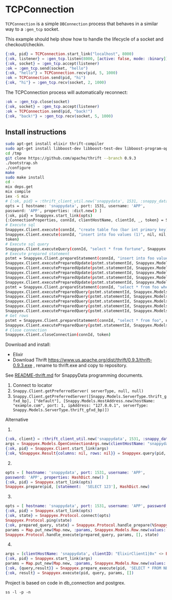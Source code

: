 TCPConnection
=============

`TCPConnection` is a simple `DBConnection` process that behaves in a
similar way to a `:gen_tcp` socket.

This example should help show how to handle the lifecycle of a socket
and checkout/checkin.

```elixir
{:ok, pid} = TCPConnection.start_link("localhost", 8000)
{:ok, listener} = :gen_tcp.listen(8000, [active: false, mode: :binary])
{:ok, socket} = :gen_tcp.accept(listener)
:ok = :gen_tcp.send(socket, "hello")
{:ok, "hello"} = TCPConnection.recv(pid, 5, 1000)
:ok = TCPConnection.send(pid, "hi")
{:ok, "hi"} = :gen_tcp.recv(socket, 2, 1000)
```
The TCPConnection process will automatically reconnect:
```elixir
:ok = :gen_tcp.close(socket)
{:ok, socket} = :gen_tcp.accept(listener)
:ok = TCPConnection.send(pid, "back!")
{:ok, "back!"} = :gen_tcp.recv(socket, 5, 1000)
```

## Install instructions

```bash
sudo apt-get install elixir thrift-compiler
sudo apt-get install libboost-dev libboost-test-dev libboost-program-options-dev libevent-dev automake libtool flex bison pkg-config g++ libssl-dev 
cd /tmp 
git clone https://github.com/apache/thrift --branch 0.9.3
./bootstrap.sh
./configure 
make 
sudo make install
cd - 
mix deps.get
mix compile 
iex -S mix
# {:ok, pid} = :thrift_client_util.new('snappydata', 1531, :snappy_data_service_thrift, [])
opts = [ hostname: 'snappydata', port: 1531, username: 'APP',
password: 'APP', properties: :dict.new() ]
{:ok, pid} = Snappyex.start_link(opts)
{:ConnectionProperties, connId, clientHostName, clientId, _, token} = Snappyex.Client.openConnection(Snappyex.Models.OpenConnectionArgs.new(clientHostName: 'snappydata', clientID: "ElixirClient1|0x" <> Base.encode16(inspect self), userName: 'APP', password: 'APP',  security: Snappyex.Models.SecurityMechanism.plain,  tokenSize: 16, useStringForDecimal: false, properties: :dict.new()))
# Execute sql
Snappyex.Client.execute(connId, "create table foo (bar int primary key)", nil, nil, token)
Snappyex.Client.execute(connId, "insert into foo values (1)", nil, nil,
token)
# Execute sql query
Snappyex.Client.executeQuery(connId, "select * from fortune", Snappyex.Models.StatementAttrs.new(pendingTransactionAttrs: HashDict.new), token)
# Execute prepared statement
pstmt = Snappyex.Client.prepareStatement(connId, "insert into foo values (?)", nil, nil, token)
Snappyex.Client.executePreparedUpdate(pstmt.statementId, Snappyex.Models.Row.new(values: [Snappyex.Models.ColumnValue.new(i32_val: 1)]), token)
Snappyex.Client.executePreparedUpdate(pstmt.statementId, Snappyex.Models.Row.new(values: [Snappyex.Models.ColumnValue.new(i32_val: 2)]), token)
Snappyex.Client.executePreparedUpdate(pstmt.statementId, Snappyex.Models.Row.new(values: [Snappyex.Models.ColumnValue.new(i32_val: 3)]), token)
Snappyex.Client.executePreparedUpdate(pstmt.statementId, Snappyex.Models.Row.new(values: [Snappyex.Models.ColumnValue.new(i32_val: 4)]), token)
Snappyex.Client.executePreparedUpdate(pstmt.statementId, Snappyex.Models.Row.new(values: [Snappyex.Models.ColumnValue.new(i32_val: 5)]), token)
pstmt = Snappyex.Client.prepareStatement(connId, "select * from foo where bar=?", nil, nil, token)
Snappyex.Client.executePreparedQuery(pstmt.statementId, Snappyex.Models.Row.new(values: [Snappyex.Models.ColumnValue.new(i32_val: 1)]), token)
Snappyex.Client.executePreparedQuery(pstmt.statementId, Snappyex.Models.Row.new(values: [Snappyex.Models.ColumnValue.new(i32_val: 2)]), token)
Snappyex.Client.executePreparedQuery(pstmt.statementId, Snappyex.Models.Row.new(values: [Snappyex.Models.ColumnValue.new(i32_val: 3)]), token)
Snappyex.Client.executePreparedQuery(pstmt.statementId, Snappyex.Models.Row.new(values: [Snappyex.Models.ColumnValue.new(i32_val: 4)]), token)
Snappyex.Client.executePreparedQuery(pstmt.statementId, Snappyex.Models.Row.new(values: [Snappyex.Models.ColumnValue.new(i32_val: 5)]), token)
# Get rows
pstmt = Snappyex.Client.prepareStatement(connId, "select * from foo", nil, nil, token)
Snappyex.Client.executePreparedQuery(pstmt.statementId, Snappyex.Models.Row.new(values: []), token)  
# Close connection
Snappyex.Client.closeConnection(connId, token)
```
Download and install:

* Elixir
* Download Thrift https://www.us.apache.org/dist/thrift/0.9.3/thrift-0.9.3.exe 
, rename to thrift.exe and copy to repository.

See [README-thrift.md](https://github.com/SnappyDataInc/snappydata/blob/master/snappy-tools/README-thrift.md) for SnappyData programming documents.

1. Connect to locator
2. `Snappy.Client.getPreferredServer(
      serverType, null, null)`
3. `Snappy.Client.getPreferredServer([Snappy.Models.ServerType.thrift_gfxd_bp], ["default"], [Snappy.Models.HostAddress.new(hostName: "example.com", port: 1, ipAddress: "127.0.0.1", serverType: Snappy.Models.ServerType.thrift_gfxd_bp)])`

Alternative

1.
```elixir
{:ok, client} = :thrift_client_util.new('snappydata', 1531, :snappy_data_service_thrift, [])
args = Snappyex.Models.OpenConnectionArgs.new(clientHostName: "snappydata", clientID: "ElixirClient1|0x" <> Base.encode16(inspect self), port: 1531, userName: "APP", password: "APP",  security: Snappyex.Models.SecurityMechanism.plain,  tokenSize: 16, useStringForDecimal: false, properties: :dict.new())
{:ok, pid} = Snappyex.Client.start_link(args)
{:ok, %Snappyex.Result{columns: nil, rows: nil}} = Snappyex.query(pid, 'SELECT 1', HashDict.new, [])
```
2.
```elixir
opts = [ hostname: 'snappydata', port: 1531, username: 'APP',
password: 'APP', properties: HashDict.new() ]
{:ok, pid} = Snappyex.start_link(opts)
Snappyex.prepare(pid, [statement:  'SELECT 123'], HashDict.new)
```
3.
```elixir
opts = [ hostname: 'snappydata', port: 1531, username: 'APP', password: 'APP', properties: :dict.new]
{:ok, pid} = Snappyex.start_link(opts)
{:ok, state} = Snappyex.Protocol.connect(opts)
Snappyex.Protocol.ping(state)
{:ok, prepared_query, state} = Snappyex.Protocol.handle_prepare(%Snappyex.Query{statement: 'SELECT * FROM NEWTABLE'}, [], state)
params = Map.put_new(Map.new, :params, Snappyex.Models.Row.new(values: []))
Snappyex.Protocol.handle_execute(prepared_query, params, [], state)
```
4.
```elixir
args = [clientHostName: 'snappydata', clientID: "ElixirClient1|0x" <> Base.encode16(inspect self), port: 1531, userName: "APP", password: "APP",  security: Snappyex.Models.SecurityMechanism.plain,  tokenSize: 16, useStringForDecimal: false, properties: :dict.new()]
{:ok, pid} = Snappyex.start_link(args)
params = Map.put_new(Map.new, :params, Snappyex.Models.Row.new(values: []))
{:ok, {query,result}} = Snappyex.prepare_execute(pid, 'SELECT * FROM NEWTABLE', params, [])
{:ok, result} = Snappyex.execute(pid, query, params, [])
```

Project is based on code in db_connection and postgrex.

```
ss -l -p -n
```
